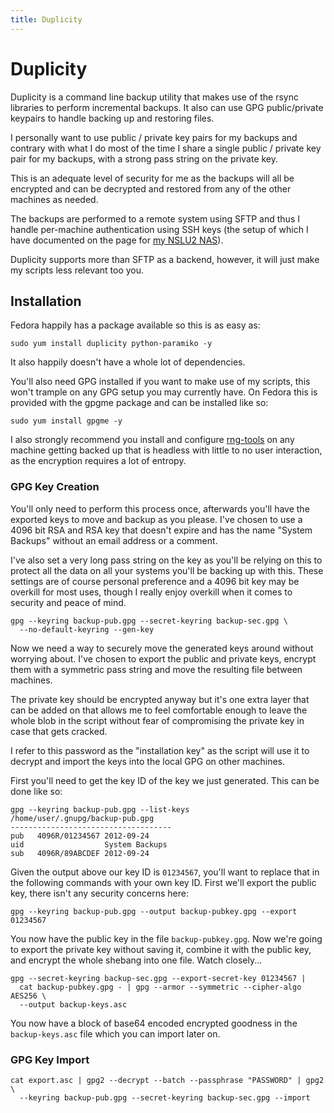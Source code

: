 ```yaml
---
title: Duplicity
---
```


# Duplicity

Duplicity is a command line backup utility that makes use of the rsync
libraries to perform incremental backups. It also can use GPG public/private
keypairs to handle backing up and restoring files.

I personally want to use public / private key pairs for my backups and contrary
with what I do most of the time I share a single public / private key pair for
my backups, with a strong pass string on the private key.

This is an adequate level of security for me as the backups will all be
encrypted and can be decrypted and restored from any of the other machines as
needed.

The backups are performed to a remote system using SFTP and thus I handle
per-machine authentication using SSH keys (the setup of which I have documented
on the page for [my NSLU2 NAS][1]).

Duplicity supports more than SFTP as a backend, however, it will just make my
scripts less relevant too you.

## Installation

Fedora happily has a package available so this is as easy as:

```
sudo yum install duplicity python-paramiko -y
```

It also happily doesn't have a whole lot of dependencies.

You'll also need GPG installed if you want to make use of my scripts, this
won't trample on any GPG setup you may currently have. On Fedora this is
provided with the gpgme package and can be installed like so:

```
sudo yum install gpgme -y
```

I also strongly recommend you install and configure [rng-tools][2] on any
machine getting backed up that is headless with little to no user interaction,
as the encryption requires a lot of entropy.

### GPG Key Creation

You'll only need to perform this process once, afterwards you'll have the
exported keys to move and backup as you please. I've chosen to use a 4096 bit
RSA and RSA key that doesn't expire and has the name "System Backups" without
an email address or a comment.

I've also set a very long pass string on the key as you'll be relying on this
to protect all the data on all your systems you'll be backing up with this.
These settings are of course personal preference and a 4096 bit key may be
overkill for most uses, though I really enjoy overkill when it comes to
security and peace of mind.

```
gpg --keyring backup-pub.gpg --secret-keyring backup-sec.gpg \
  --no-default-keyring --gen-key
```

Now we need a way to securely move the generated keys around without worrying
about. I've chosen to export the public and private keys, encrypt them with a
symmetric pass string and move the resulting file between machines.

The private key should be encrypted anyway but it's one extra layer that can be
added on that allows me to feel comfortable enough to leave the whole blob in
the script without fear of compromising the private key in case that gets
cracked.

I refer to this password as the "installation key" as the script will use it to
decrypt and import the keys into the local GPG on other machines.

First you'll need to get the key ID of the key we just generated. This can be
done like so:

```
gpg --keyring backup-pub.gpg --list-keys
/home/user/.gnupg/backup-pub.gpg
------------------------------------
pub   4096R/01234567 2012-09-24
uid                  System Backups
sub   4096R/89ABCDEF 2012-09-24
```

Given the output above our key ID is `01234567`, you'll want to replace that in
the following commands with your own key ID. First we'll export the public key,
there isn't any security concerns here:

```
gpg --keyring backup-pub.gpg --output backup-pubkey.gpg --export 01234567
```

You now have the public key in the file `backup-pubkey.gpg`. Now we're going to
export the private key without saving it, combine it with the public key, and
encrypt the whole shebang into one file. Watch closely...

```
gpg --secret-keyring backup-sec.gpg --export-secret-key 01234567 |
  cat backup-pubkey.gpg - | gpg --armor --symmetric --cipher-algo AES256 \
  --output backup-keys.asc
```

You now have a block of base64 encoded encrypted goodness in the
`backup-keys.asc` file which you can import later on.

### GPG Key Import

```
cat export.asc | gpg2 --decrypt --batch --passphrase "PASSWORD" | gpg2 \
  --keyring backup-pub.gpg --secret-keyring backup-sec.gpg --import
```

[1]: ../../devices/nslu2/
[2]: ../rng_tools/

